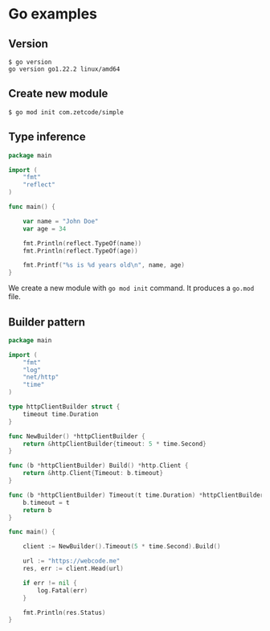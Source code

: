 # Go examples


## Version

```
$ go version
go version go1.22.2 linux/amd64
```

## Create new module 

```
$ go mod init com.zetcode/simple
```

## Type inference

```go
package main

import (
    "fmt"
    "reflect"
)

func main() {

    var name = "John Doe"
    var age = 34

    fmt.Println(reflect.TypeOf(name))
    fmt.Println(reflect.TypeOf(age))

    fmt.Printf("%s is %d years old\n", name, age)
}
```

We create a new module with `go mod init` command. It produces a `go.mod` file.

## Builder pattern 

```go
package main

import (
    "fmt"
    "log"
    "net/http"
    "time"
)

type httpClientBuilder struct {
    timeout time.Duration
}

func NewBuilder() *httpClientBuilder {
    return &httpClientBuilder{timeout: 5 * time.Second}
}

func (b *httpClientBuilder) Build() *http.Client {
    return &http.Client{Timeout: b.timeout}
}

func (b *httpClientBuilder) Timeout(t time.Duration) *httpClientBuilder {
    b.timeout = t
    return b
}

func main() {

    client := NewBuilder().Timeout(5 * time.Second).Build()

    url := "https://webcode.me"
    res, err := client.Head(url)

    if err != nil {
        log.Fatal(err)
    }

    fmt.Println(res.Status)
}
```
